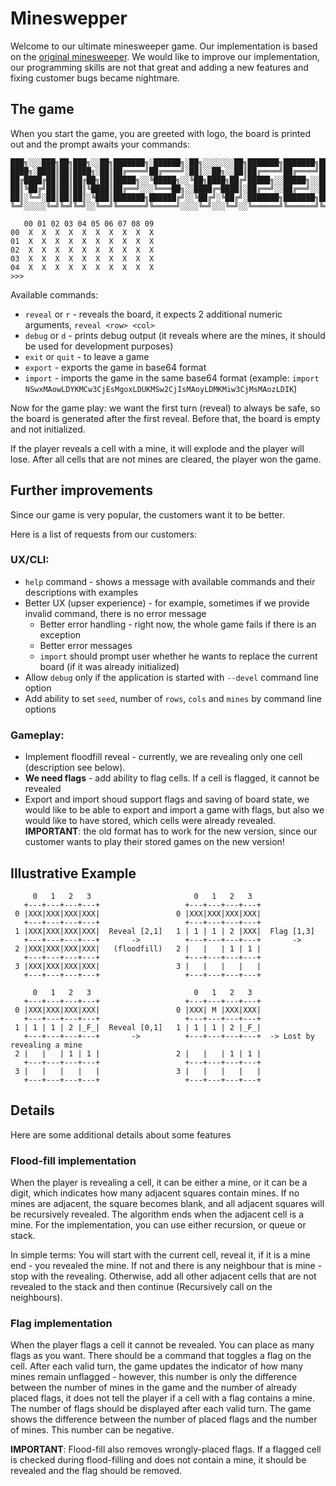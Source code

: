 # Mineswepper

Welcome to our ultimate minesweeper game. Our implementation is based on the [original minesweeper][1].
We would like to improve our implementation, our programming skills are not that great and adding a new features
and fixing customer bugs became nightmare.

## The game

When you start the game, you are greeted with logo, the board is printed out and the prompt awaits your commands:

```shell
███╗░░░███╗██╗███╗░░██╗███████╗░██████╗░██╗░░░░░░░██╗███████╗███████╗██████╗░███████╗██████╗░
████╗░████║██║████╗░██║██╔════╝██╔════╝░██║░░██╗░░██║██╔════╝██╔════╝██╔══██╗██╔════╝██╔══██╗
██╔████╔██║██║██╔██╗██║█████╗░░╚█████╗░░╚██╗████╗██╔╝█████╗░░█████╗░░██████╔╝█████╗░░██████╔╝
██║╚██╔╝██║██║██║╚████║██╔══╝░░░╚═══██╗░░████╔═████║░██╔══╝░░██╔══╝░░██╔═══╝░██╔══╝░░██╔══██╗
██║░╚═╝░██║██║██║░╚███║███████╗██████╔╝░░╚██╔╝░╚██╔╝░███████╗███████╗██║░░░░░███████╗██║░░██║
╚═╝░░░░░╚═╝╚═╝╚═╝░░╚══╝╚══════╝╚═════╝░░░░╚═╝░░░╚═╝░░╚══════╝╚══════╝╚═╝░░░░░╚══════╝╚═╝░░╚═╝

   00 01 02 03 04 05 06 07 08 09 
00  X  X  X  X  X  X  X  X  X  X 
01  X  X  X  X  X  X  X  X  X  X 
02  X  X  X  X  X  X  X  X  X  X 
03  X  X  X  X  X  X  X  X  X  X 
04  X  X  X  X  X  X  X  X  X  X 
>>>
```

Available commands:
- `reveal` or `r` - reveals the board, it expects 2 additional numeric arguments, `reveal <row> <col>`
- `debug` or `d` - prints debug output (it reveals where are the mines, it should be used for development purposes)
- `exit` or `quit` - to leave a game
- `export` - exports the game in base64 format
- `import` - imports the game in the same base64 format (example: `import NSwxMAowLDYKMCw3CjEsMgoxLDUKMSw2CjIsMAoyLDMKMiw3CjMsMAozLDIK`)


Now for the game play: we want the first turn (reveal) to always be safe, so the board is generated after the first
reveal. Before that, the board is empty and not initialized.

If the player reveals a cell with a mine, it will explode and the player will lose. 
After all cells that are not mines are cleared, the player won the game.


## Further improvements

Since our game is very popular, the customers want it to be better.

Here is a list of requests from our customers:

### UX/CLI:
- ``help`` command - shows a message with available commands and their descriptions with examples
- Better UX (upser experience) - for example, sometimes if we provide invalid command, there is no error message
  - Better error handling - right now, the whole game fails if there is an exception
  - Better error messages
  - `import` should prompt user whether he wants to replace the current board (if it was already initialized)
- Allow `debug` only if the application is started with `--devel` command line option
- Add ability to set `seed`, number of `rows`, `cols` and `mines` by command line options

### Gameplay:
- Implement floodfill reveal - currently, we are revealing only one cell (description see below).
- **We need flags** - add ability to flag cells. If a cell is flagged, it cannot be revealed
- Export and import shoud support flags and saving of board state, we would like to be able to export and import a game with flags,
but also we would like to have stored, which cells were already revealed. 
**IMPORTANT**: the old format has to work for the new version, since our customer wants to play
their stored games on the new version!

## Illustrative Example


```shell
     0   1   2   3                       0   1   2   3
   +---+---+---+---+                   +---+---+---+---+
 0 |XXX|XXX|XXX|XXX|                 0 |XXX|XXX|XXX|XXX|
   +---+---+---+---+                   +---+---+---+---+
 1 |XXX|XXX|XXX|XXX|  Reveal [2,1]   1 | 1 | 1 | 2 |XXX|  Flag [1,3]
   +---+---+---+---+       ->          +---+---+---+---+       ->
 2 |XXX|XXX|XXX|XXX|   (floodfill)   2 |   |   | 1 | 1 |
   +---+---+---+---+                   +---+---+---+---+
 3 |XXX|XXX|XXX|XXX|                 3 |   |   |   |   |
   +---+---+---+---+                   +---+---+---+---+

     0   1   2   3                       0   1   2   3
   +---+---+---+---+                   +---+---+---+---+
 0 |XXX|XXX|XXX|XXX|                 0 |XXX| M |XXX|XXX|
   +---+---+---+---+                   +---+---+---+---+
 1 | 1 | 1 | 2 |_F_|  Reveal [0,1]   1 | 1 | 1 | 2 |_F_|
   +---+---+---+---+       ->          +---+---+---+---+  -> Lost by revealing a mine
 2 |   |   | 1 | 1 |                 2 |   |   | 1 | 1 |
   +---+---+---+---+                   +---+---+---+---+
 3 |   |   |   |   |                 3 |   |   |   |   |
   +---+---+---+---+                   +---+---+---+---+
```


## Details

Here are some additional details about some features


### Flood-fill implementation

When the player is revealing a cell, it can be either a mine, or it can be a digit, 
which indicates how many adjacent squares contain mines.
If no mines are adjacent, the square becomes blank, 
and all adjacent squares will be recursively revealed. 
The algorithm ends when the adjacent cell is a mine.
For the implementation, you can use either recursion, or queue or stack.

In simple terms:
You will start with the current cell, reveal it, if it is a mine end - you revealed the mine.
If not and there is any neighbour that is mine - stop with the revealing. Otherwise, add all other
adjacent cells that are not revealed to the stack and then continue 
(Recursively call on the neighbours).


### Flag implementation

When the player flags a cell it cannot be revealed. You can place as many flags as you want. 
There should be a command that toggles a flag on the cell.
After each valid turn, the game updates the indicator of how many mines remain unflagged - however, 
this number is only the difference between the number of mines in the game and the number of already placed flags, 
it does not tell the player if a cell with a flag contains a mine.
The number of flags should be displayed after each valid turn. 
The game shows the difference between the number of placed flags and the number of mines. This number can be negative.


**IMPORTANT**: Flood-fill also removes wrongly-placed flags. If a flagged cell is checked during flood-filling and does not contain a mine, it should be revealed and the flag should be removed.


[1]: https://en.wikipedia.org/wiki/Minesweeper_(video_game)